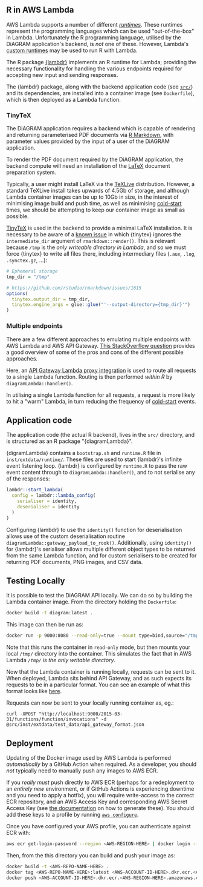 ## R in AWS Lambda

AWS Lambda supports a number of different
[_runtimes_](https://docs.aws.amazon.com/lambda/latest/dg/lambda-runtimes.html). These runtimes
represent the programming languages which can be used "out-of-the-box" in Lambda. Unfortunately the
R programming language, utilised by the DiAGRAM application's backend, is _not_ one of these.
However, Lambda's 
[custom runtimes](https://docs.aws.amazon.com/lambda/latest/dg/runtimes-custom.html)
may be used to run R with Lambda.

The R package [{lambdr}](https://github.com/mdneuzerling/lambdr) implements an R runtime for Lambda;
providing the necessary functionality for handling the various endpoints required for accepting new
input and sending responses.

The {lambdr} package, along with the backend application code (see [`src/`](src/)) and its
dependencies, are installed into a container image (see `Dockerfile`), which is then deployed as a
Lambda function.

### TinyTeX

The DiAGRAM application requires a backend which is capable of rendering and returning parameterised
PDF documents via [R Markdown](https://rmarkdown.rstudio.com/), with parameter values provided by
the input of a user of the DiAGRAM application.

To render the PDF document required by the DiAGRAM application, the backend compute will need an
installation of the [LaTeX](https://www.latex-project.org/about/) document preparation system.

Typically, a user might install LaTeX via the [TeXLive](https://www.tug.org/texlive/) distribution.
However, a standard TeXLive install takes upwards of 4.5Gb of storage, and although Lambda container
images can be up to 10Gb in size, in the interest of minimising image build and push time, as well
as minimising
[cold-start](https://aws.amazon.com/blogs/compute/operating-lambda-performance-optimization-part-1/)
times, we should be attempting to keep our container image as small as possible.

[TinyTeX](https://yihui.org/tinytex/) is used in the backend to provide a minimal LaTeX
installation. It is necessary to be aware of a 
[known issue](https://github.com/rstudio/rmarkdown/issues/1975) in which {tinytex} ignores the
`intermediate_dir` argument of `rmarkdown::render()`. This is relevant because `/tmp` is the _only
writeable directory in Lambda_, and so we must force {tinytex} to write all files there, including
intermediary files (`.aux`, `.log`, `.synctex.gz`, ...):

```R
# Ephemeral storage
tmp_dir = "/tmp"

# https://github.com/rstudio/rmarkdown/issues/1615
options(
  tinytex.output_dir = tmp_dir,
  tinytex.engine_args = glue::glue("'--output-directory={tmp_dir}'")
)
```

### Multiple endpoints

There are a few different approaches to emulating multiple endpoints with AWS Lambda and AWS API
Gateway. 
[This StackOverflow question](https://stackoverflow.com/questions/41425511/aws-api-gateway-lambda-multiple-endpoint-functions-vs-single-endpoint)
provides a good overview of some of the pros and cons of the different possible approaches.

Here, an 
[API Gateway Lambda proxy integration](https://docs.aws.amazon.com/apigateway/latest/developerguide/set-up-lambda-proxy-integrations.html)
is used to route all requests to a single Lambda function. Routing is then performed _within R_ by
`diagramLambda::handler()`.

In utilising a single Lambda function for all requests, a request is more likely to hit a "warm"
Lambda, in turn reducing the frequency of
[cold-start](https://aws.amazon.com/blogs/compute/operating-lambda-performance-optimization-part-1/)
events.


## Application code

The application code (the actual R backend), lives in the `src/` directory, and is structured as an
R package "{diagramLambda}".

{digramLambda} contains a `bootstrap.sh` and `runtime.R` file in `inst/extdata/runtime/`. These
files are used to start {lambdr}'s infinite event listening loop. {lambdr} is configured by
`runtime.R` to pass the raw event content through to `diagramLambda::handler()`, and to not
serialise any of the responses:

```R
lambdr::start_lambda(
  config = lambdr::lambda_config(
    serialiser = identity,
    deserialiser = identity
  )
)
```

Configuring {lambdr} to use the `identity()` function for deserialisation allows use of the custom
deserialisation routine `diagramLambda::gateway_payload_to_rook()`. Additionally, using `identity()`
for {lambdr}'s serialiser allows multiple different object types to be returned from the same Lambda
function, and for custom serialisers to be created for returning PDF documents, PNG images, and CSV
data.

## Testing Locally

It is possible to test the DiAGRAM API locally. We can do so by building the Lambda container image.
From the directory holding the `Dockerfile`:

```sh
docker build -t diagram:latest .
```

This image can then be run as:

```sh
docker run -p 9000:8080 --read-only=true --mount type=bind,source="/tmp/",target=/tmp diagram:latest
```

Note that this runs the container in `read-only` mode, but then mounts your local `/tmp/` directory
into the container. This simulates the fact that in AWS Lambda _`/tmp/` is the only writable
directory_.

Now that the Lambda container is running locally, requests can be sent to it. When deployed, Lambda
sits behind API Gateway, and as such expects its requests to be in a particular format. You can see
an example of what this format looks like [here](./src/inst/extdata/test_data/api_gateway_format.json).

Requests can now be sent to your locally running container as, eg.:

```
curl -XPOST "http://localhost:9000/2015-03-31/functions/function/invocations" -d @src/inst/extdata/test_data/api_gateway_format.json
```

## Deployment

Updating of the Docker image used by AWS Lambda is performed _automatically_ by a GitHub Action when
required. As a developer, you should _not_ typically need to manually push any images to AWS ECR.

If you _really must_ push directly to AWS ECR (perhaps for a redeployment to an _entirely new_
environment, or if GitHub Actions is experiencing downtime and you need to apply a hotfix), you will
require write-access to the correct ECR repository, and an AWS Access Key and corresponding AWS
Secret Access Key (see 
[the documentation](https://docs.aws.amazon.com/IAM/latest/UserGuide/id_credentials_access-keys.html#Using_CreateAccessKey)
on how to generate these). You should add these keys to a profile by running 
[`aws configure`](https://docs.aws.amazon.com/cli/latest/userguide/cli-configure-quickstart.html#cli-configure-quickstart-config).

Once you have configured your AWS profile, you can authenticate against ECR with:

```sh
aws ecr get-login-password --region <AWS-REGION-HERE> | docker login --username AWS --password-stdin <AWS-ACCOUNT-ID-HERE>.dkr.ecr.<AWS-REGION-HERE>.amazonaws.com
```

Then, from the this directory you can build and push your image as:

```sh
docker build -t <AWS-REPO-NAME-HERE> .
docker tag <AWS-REPO-NAME-HERE>:latest <AWS-ACCOUNT-ID-HERE>.dkr.ecr.<AWS-REGION-HERE>.amazonaws.com/<AWS-REPO-NAME-HERE>:latest
docker push <AWS-ACCOUNT-ID-HERE>.dkr.ecr.<AWS-REGION-HERE>.amazonaws.com/<AWS-REPO-NAME-HERE>:latest
```

